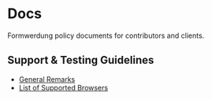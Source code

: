 # Docs
Formwerdung policy documents for contributors and clients.

## Support & Testing Guidelines
- [General Remarks]()
- [List of Supported Browsers](https://github.com/Formwerdung/Docs/blob/master/browsers.md)
